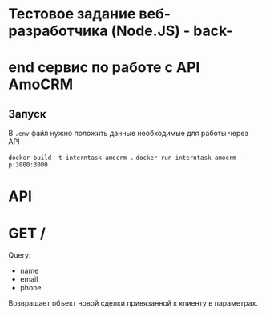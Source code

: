# Тестовое задание веб-разработчика (Node.JS) - back-
# end сервис по работе с API AmoCRM

## Запуск

В `.env` файл нужно положить данные необходимые для работы через API

   `docker build -t interntask-amocrm .`
   `docker run interntask-amocrm -p:3000:3000`


# API   

# GET /

Query:

* name
* email
* phone

Возвращает объект новой сделки привязанной к клиенту в параметрах.